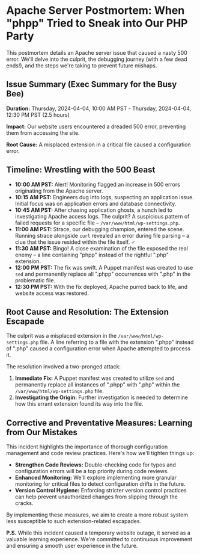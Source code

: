 # Apache Server Postmortem: When "phpp" Tried to Sneak into Our PHP Party

This postmortem details an Apache server issue that caused a nasty 500 error. We'll delve into the culprit, the debugging journey (with a few dead ends!), and the steps we're taking to prevent future mishaps. 

## Issue Summary (Exec Summary for the Busy Bee) 

**Duration:**  Thursday, 2024-04-04, 10:00 AM PST - Thursday, 2024-04-04, 12:30 PM PST (2.5 hours)

**Impact:** Our website users encountered a dreaded 500 error, preventing them from accessing the site. 

**Root Cause:** A misplaced extension in a critical file caused a configuration error.  


## Timeline: Wrestling with the 500 Beast  

* **10:00 AM PST:** Alert! Monitoring flagged an increase in 500 errors originating from the Apache server. 
* **10:15 AM PST:**  Engineers dug into logs, suspecting an application issue. Initial focus was on application errors and database connectivity.
* **10:45 AM PST:** After chasing application ghosts, a hunch led to investigating Apache access logs. The culprit? A suspicious pattern of failed requests for a specific file – `/var/www/html/wp-settings.php`.
* **11:00 AM PST:**  Strace, our debugging champion, entered the scene. Running strace alongside `curl` revealed an error during file parsing – a clue that the issue resided within the file itself. ️‍♂️
* **11:30 AM PST:** Bingo! A close examination of the file exposed the real enemy – a line containing "phpp" instead of the rightful ".php" extension. 
* **12:00 PM PST:** The fix was swift. A Puppet manifest was created to use `sed` and permanently replace all ".phpp" occurrences with ".php" in the problematic file.
* **12:30 PM PST:**  With the fix deployed, Apache purred back to life, and website access was restored. 


## Root Cause and Resolution: The Extension Escapade 

The culprit was a misplaced extension in the `/var/www/html/wp-settings.php` file.  A line referring to a file with the extension ".phpp" instead of ".php" caused a configuration error when Apache attempted to process it.  

The resolution involved a two-pronged attack:

1. **Immediate Fix:** A Puppet manifest was created to utilize `sed` and permanently replace all instances of ".phpp" with ".php" within the `/var/www/html/wp-settings.php` file.
2. **Investigating the Origin:**  Further investigation is needed to determine how this errant extension found its way into the file. 


## Corrective and Preventative Measures:  Learning from Our Mistakes 

This incident highlights the importance of thorough configuration management and code review practices. Here's how we'll tighten things up:

* **Strengthen Code Reviews:**  Double-checking code for typos and configuration errors will be a top priority during code reviews.
* **Enhanced Monitoring:**  We'll explore implementing more granular monitoring for critical files to detect configuration drifts in the future.
* **Version Control Hygiene:** Enforcing stricter version control practices can help prevent unauthorized changes from slipping through the cracks.

By implementing these measures, we aim to create a more robust system less susceptible to such extension-related escapades. 

**P.S.** While this incident caused a temporary website outage, it served as a valuable learning experience. We're committed to continuous improvement and ensuring a smooth user experience in the future. 
